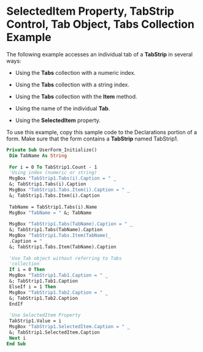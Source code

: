 
# SelectedItem Property, TabStrip Control, Tab Object, Tabs Collection Example

The following example accesses an individual tab of a  **TabStrip** in several ways:



- Using the  **Tabs** collection with a numeric index.
    
- Using the  **Tabs** collection with a string index.
    
- Using the  **Tabs** collection with the **Item** method.
    
- Using the name of the individual  **Tab**.
    
- Using the  **SelectedItem** property.
    

To use this example, copy this sample code to the Declarations portion of a form. Make sure that the form contains a  **TabStrip** named TabStrip1.



```vb
Private Sub UserForm_Initialize() 
 Dim TabName As String 
 
 For i = 0 To TabStrip1.Count - 1 
 'Using index (numeric or string) 
 MsgBox "TabStrip1.Tabs(i).Caption = " _ 
 &; TabStrip1.Tabs(i).Caption 
 MsgBox "TabStrip1.Tabs.Item(i).Caption = " _ 
 &; TabStrip1.Tabs.Item(i).Caption 
 
 TabName = TabStrip1.Tabs(i).Name 
 MsgBox "TabName = " &; TabName 
 
 MsgBox "TabStrip1.Tabs(TabName).Caption = " _ 
 &; TabStrip1.Tabs(TabName).Caption 
 MsgBox "TabStrip1.Tabs.Item(TabName)_ 
 .Caption = " _ 
 &; TabStrip1.Tabs.Item(TabName).Caption 
 
 'Use Tab object without referring to Tabs 
 'collection 
 If i = 0 Then 
 MsgBox "TabStrip1.Tab1.Caption = " _ 
 &; TabStrip1.Tab1.Caption 
 ElseIf i = 1 Then 
 MsgBox "TabStrip1.Tab2.Caption = " _ 
 &; TabStrip1.Tab2.Caption 
 EndIf 
 
 'Use SelectedItem Property 
 TabStrip1.Value = i 
 MsgBox "TabStrip1.SelectedItem.Caption = " _ 
 &; TabStrip1.SelectedItem.Caption 
 Next i 
End Sub
```

